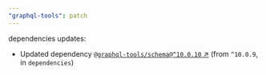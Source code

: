 ```yaml
---
"graphql-tools": patch
---
```

dependencies updates:
  - Updated dependency [`@graphql-tools/schema@^10.0.10` ↗︎](https://www.npmjs.com/package/@graphql-tools/schema/v/10.0.10) (from `^10.0.9`, in `dependencies`)
